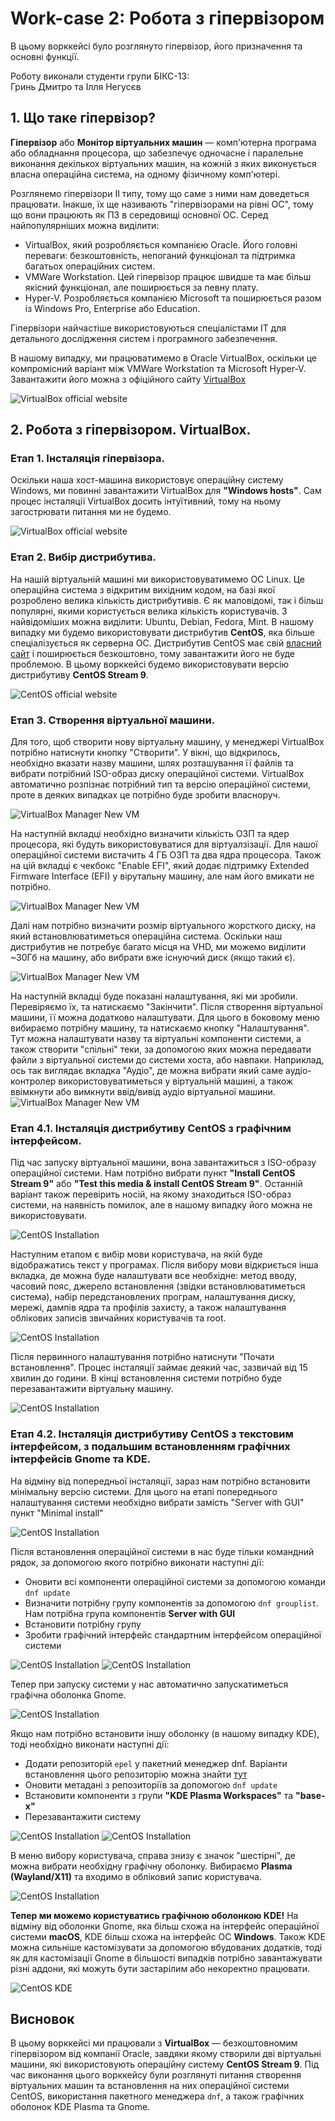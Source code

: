 # Work-case 2: Робота з гіпервізором
В цьому ворккейсі було розглянуто гіпервізор, його призначення та основні функції.

Роботу виконали студенти групи БІКС-13:\
Гринь Дмитро та Ілля Негусєв

## 1. Що таке гіпервізор?
**Гіпервізор** або **Монітор віртуальних машин** — комп'ютерна програма або обладнання процесора, що забезпечує одночасне і паралельне виконання декількох віртуальних машин, на кожній з яких виконується власна операційна система, на одному фізичному комп'ютері.

Розглянемо гіпервізори II типу, тому що саме з ними нам доведеться працювати. Інакше, їх ще називають "гіпервізорами на рівні ОС", тому що вони працюють як ПЗ в середовищі основної ОС. Серед найпопулярніших можна виділити: 
- VirtualBox, який розробляється компанією Oracle. Його головні переваги: безкоштовність, непоганий функціонал та підтримка багатьох операційних систем.
- VMWare Workstation. Цей гіпервізор працює швидше та має більш якісний функціонал, але поширюється за певну плату.
- Hyper-V. Розробляється компанією Microsoft та поширюється разом із Windows Pro, Enterprise або Education.

Гіпервізори найчастіше використовуються спеціалістами IT для детального дослідження систем і програмного забезпечення. 

В нашому випадку, ми працюватимемо в Oracle VirtualBox, оскільки це компромісний варіант між VMWare Workstation та Microsoft Hyper-V. Завантажити його можна з офіційного сайту [VirtualBox](https://virtualbox.org)

![VirtualBox official website](../assets/Workcase2/websites/virtualbox_1.png)

## 2. Робота з гіпервізором. VirtualBox.
### Етап 1. Інсталяція гіпервізора.
Оскільки наша хост-машина використовує операційну систему Windows, ми повинні завантажити VirtualBox для **"Windows hosts"**. Сам процес інсталяції VirtualBox досить інтуїтивний, тому на ньому загострювати питання ми не будемо.

![VirtualBox official website](../assets/Workcase2/websites/virtualbox_2.png)

### Етап 2. Вибір дистрибутива.
На нашій віртуальній машині ми використовуватимемо ОС Linux. Це операційна система з відкритим вихідним кодом, на базі якої розроблено велика кількість дистрибутивів. Є як маловідомі, так і більш популярні, якими користується велика кількість користувачів. З найвідоміших можна виділити: Ubuntu, Debian, Fedora, Mint.
В нашому випадку ми будемо використовувати дистрибутив **CentOS**, яка більше спеціалізується як серверна ОС. Дистрибутив CentOS має свій [власний сайт](https://www.centos.org/) і поширюється безкоштовно, тому завантажити його не буде проблемою. В цьому ворккейсі будемо використовувати версію дистрибутиву **CentOS Stream 9**.

![CentOS official website](../assets/Workcase2/websites/centos_1.png)

### Етап 3. Створення віртуальної машини.
Для того, щоб створити нову віртуальну машину, у менеджері VirtualBox потрібно натиснути кнопку "Створити". У вікні, що відкрилось, необхідно вказати назву машини, шлях розташування її файлів та вибрати потрібний ISO-образ диску операційної системи. VirtualBox автоматично розпізнає потрібний тип та версію операційної системи, проте в деяких випадках це потрібно буде зробити власноруч. 

![VirtualBox Manager New VM](../assets/Workcase2/vbmgr/vbmgr_1.png)

На наступній вкладці необхідно визначити кількість ОЗП та ядер процесора, які будуть використовуватися для віртуалзізації. Для нашої операційної системи вистачить 4 ГБ ОЗП та два ядра процесора. Також на цій вкладці є чекбокс "Enable EFI", який додає підтримку Extended Firmware Interface (EFI) у вірутальну машину, але нам його вмикати не потрібно. 

![VirtualBox Manager New VM](../assets/Workcase2/vbmgr/vbmgr_2.png)

Далі нам потрібно визначити розмір віртуального жорсткого диску, на який встановлюватиметься операційна система. Оскільки наш дистрибутив не потребує багато місця на VHD, ми можемо виділити ~30Гб на машину, або вибрати вже існуючий диск (якщо такий є). 

![VirtualBox Manager New VM](../assets/Workcase2/vbmgr/vbmgr_3.png)

На наступній вкладці буде показані налаштування, які ми зробили. Перевіряємо їх, та натискаємо "Закінчити".
Після створення віртуальної машини, її можна додатково налаштувати. Для цього в боковому меню вибираємо потрібну машину, та натискаємо кнопку "Налаштування". Тут можна налаштувати назву та віртуальні компоненти системи, а також створити "спільні" теки, за допомогою яких можна передавати файли з віртуальної системи до системи хоста, або навпаки. Наприклад, ось так виглядає вкладка "Аудіо", де можна вибрати який саме аудіо-контролер використовуватиметься у віртуальній машині, а також ввімкнути або вимкнути ввід/вивід аудіо віртуальної машини. 
![VirtualBox Manager New VM](../assets/Workcase2/vbmgr/vbmgr_4.png)

### Етап 4.1. Інсталяція дистрибутиву CentOS з графічним інтерфейсом.
Під час запуску віртуальної машини, вона завантажиться з ISO-образу операційної системи. Нам потрібно вибрати пункт **"Install CentOS Stream 9"** або **"Test this media & install CentOS Stream 9"**. Останній варіант також перевірить носій, на якому знаходиться ISO-образ системи, на наявність помилок, але в нашому випадку його можна не використовувати.

![CentOS Installation](../assets/Workcase2/centos/centos_1.png)

Наступним етапом є вибір мови користувача, на якій буде відображатись текст у програмах. Після вибору мови відкриється інша вкладка, де можна буде налаштувати все необхідне: метод вводу, часовий пояс, джерело встановлення (звідки встановлюватиметься система), набір передстановлених програм, налаштування диску, мережі, дампів ядра та профілів захисту, а також налаштування облікових записів звичайних користувачів та root.

![CentOS Installation](../assets/Workcase2/centos/centos_2.png)

Після первинного налаштування потрібно натиснути "Почати встановлення". Процес інсталяції займає деякий час, зазвичай від 15 хвилин до години. В кінці встановлення системи потрібно буде перезавантажити віртуальну машину.

![CentOS Installation](../assets/Workcase2/centos/centos_3.png)

### Етап 4.2. Інсталяція дистрибутиву CentOS з текстовим інтерфейсом, з подальшим встановленням графічних інтерфейсів Gnome та KDE.
На відміну від попередньої інсталяції, зараз нам потрібно встановити мінімальну версію системи. Для цього на етапі попереднього налаштування системи необхідно вибрати замість "Server with GUI" пункт "Minimal install"

![CentOS Installation](../assets/Workcase2/centos/centos_5.png)

Після встановлення операційної системи в нас буде тільки командний рядок, за допомогою якого потрібно виконати наступні дії:
- Оновити всі компоненти операційної системи за допомогою команди `dnf update`
- Визначити потрібну групу компонентів за допомогою `dnf grouplist`. Нам потрібна група компонентів **Server with GUI**
- Встановити потрібну групу
- Зробити графічний інтерфейс стандартним інтерфейсом операційної системи

![CentOS Installation](../assets/Workcase2/centos/centos_6.png)
![CentOS Installation](../assets/Workcase2/centos/centos_7.png)

Тепер при запуску системи у нас автоматично запускатиметься графічна оболонка Gnome.

![CentOS Installation](../assets/Workcase2/centos/centos_4.jpg)

Якщо нам потрібно встановити іншу оболонку (в нашому випадку KDE), тоді необхідно виконати наступні дії:
- Додати репозиторій `epel` у пакетний менеджер dnf. Варіанти встановлення цього репозиторію можна знайти [тут](https://docs.fedoraproject.org/en-US/epel/)
- Оновити метадані з репозиторіїв за допомогою `dnf update`
- Встановити компоненти з групи **"KDE Plasma Workspaces"** та **"base-x"**
- Перезавантажити систему

![CentOS Installation](../assets/Workcase2/centos/centos_8.png)
![CentOS Installation](../assets/Workcase2/centos/centos_9.png)

В меню вибору користувача, справа знизу є значок "шестірні", де можна вибрати необхідну графічну оболонку. Вибираємо **Plasma (Wayland/X11)** та входимо в обліковий запис користувача. 

![CentOS Installation](../assets/Workcase2/centos/centos_10.png)

**Тепер ми можемо користуватись графічною оболонкою KDE!** На відміну від оболонки Gnome, яка більш схожа на інтерфейс операційної системи **macOS**, KDE більш схожа на інтерфейс ОС **Windows**. 
Також KDE можна сильніше кастомізувати за допомогою вбудованих додатків, тоді як для кастомізації Gnome в більшості випадків потрібно завантажувати різні аддони, які можуть бути застарілим або некоректно працювати.

![CentOS KDE](../assets/Workcase2/centos/centos_11.png)

## Висновок
В цьому ворккейсі ми працювали з **VirtualBox** — безкоштовномим гіпервізором від компанії Oracle, завдяки якому створили дві віртуальні машини, які використовують операційну систему **CentOS Stream 9**. Під час виконання цього ворккейсу були розглянуті питання створення віртуальних машин та встановлення на них операційної системи CentOS, використання пакетного менеджера `dnf`, а також графічних оболонок KDE Plasma та Gnome.
